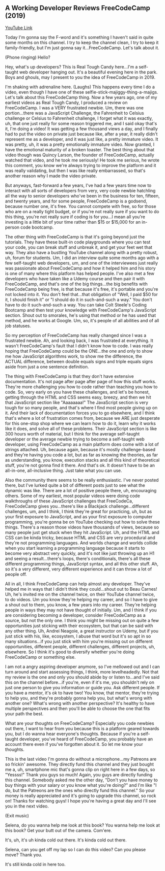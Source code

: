 ## A Working Developer Reviews FreeCodeCamp (2019) ##

[YouTube Link](https://www.youtube.com/watch?v=JIcZ_Jc2FCA)

Today I'm gonna say the F-word and it's something I haven't said in quite some months on this channel. I try to keep the channel clean, I try to keep it family-friendly, but I'm just gonna say it...FreeCodeCamp. Let's talk about it.

(Phone ringing)  Hello?

Hey, what's up developers? This is Real Tough Candy here...I'm a self-taught web developer hanging out. It's a beautiful evening here in the park. Boys and ghouls, may I present to you the idea of FreeCodeCamp in 2019.

I'm shaking with adrenaline here. (Laughs) This happens every time I do a video, even though I have one of these selfie-stick-majiggy-thing-a-majigs. Let's talk about this FreeCodeCamp thing. Now a few years ago, one of my earliest videos as Real Tough Candy, I produced a review on FreeCodeCamp. I was a VERY frustrated newbie. Um, there was one portion...there was a JavaScript Challenge, the Fahrenheit to Celsius challenge or Celsius to Fahrenheit challenge, I forget what it was exactly, uh, that one just really for some reason triggered me, and I said okay that's it, I'm doing a video! It was getting a few thousand views a day, and I finally had to put the video on private just because like, after a year, it really didn't represent me as a developer, and it was just like, a pretty immature video. It was pretty, uh, it was a pretty emotionally immature video. Now granted, I have the emotional maturity of a broken toaster. The best thing about that video though was Quincy Larson, the founder of FreeCodeCamp, actually watched that video, and he took me seriously! He took me serious, he wrote this comment, you know we're always trying to improve the platform and it was really validating, but then I was like really embarrassed, so that's another reason why I made the video private. 

But anyways, fast-forward a few years, I've had a few years time now to interact with all sorts of developers from very, very code newbie hatchling all the way to senior developers who've been in the business for ten, fifteen, and twenty years, and for some people, FreeCodeCamp is a godsend, because number one, it's free. You cannot compete with free, so for those who are on a really tight budget, or if you're not really sure if you want to do this thing, you're not really sure if coding is for you...I mean all you're investing is a little bit of your time rather than $15 or $15,000 for an in-person code bootcamp. 

The other thing with FreeCodeCamp is that it's going beyond just the tutorials. They have these built-in code playgrounds where you can test your code, you can break stuff and unbreak it, and get your feet wet that way. They also have a bustling YouTube channel along with a pretty robust, uh, forum for students. Um, I did an interview quite some months ago with a few self-taught web developers, um, and one of the interviewees just really was passionate about FreeCodeCamp and how it helped him and his story is one of many where this platform has helped people. I've also met a few developers who have taken like a Udemy course and then pair it with FreeCodeCamp, and that's one of the big things...the big benefits with FreeCodeCamp being free, is that because it's free, it's portable and you're not locked into it. You don't feel that...that obligation of "Well, I paid $50 for it, I should finish it" or "I should do it in such-and-such a way." You don't have to do it such-and-such a way. You can take Colt Steele's Coding Bootcamp and then test your knowledge with FreeCodeCamp's JavaScript section. Shout out to smorales, he's using that method or he has used that method, and he works at Google. Um, so, it's people of all abilities and of all job statuses.

So my perception of FreeCodeCamp has really changed since I was a frustrated newbie. Ah, and looking back, I was frustrated at everything. It wasn't FreeCodeCamp's fault that I didn't know how to code. I was really hoping that FreeCodeCamp could be the ONE...the one and only to show me how JavaScript algorithms work, to show me the difference, the ACTUAL difference, between double equals signs and triple equals signs aside from just a one sentence definition.

The thing with FreeCodeCamp is that they don't have extensive documentation. It's not page after page after page of how this stuff works. They're more challenging you how to code rather than teaching you how to code. So, very early on you have these challenges, and let's be honest, getting through the HTML and CSS seems easy, breezy, and then we hit that JavaScript section like "Aaaaaaaa!" The JavaScript section is very tough for so many people, and that's where I find most people giving up on it. And their lack of documentation forces you to go elsewhere, and I think that's where a lot of frustration comes from, because we ARE just desperate for this one-stop shop where we can learn how to do it, learn why it works like it does, and solve all of these problems. Their JavaScript section is like 300 hours worth of material, but I think for the average self-taught developer or the average newbie trying to become a self-taught web developer, using FreeCodeCamp as a main platform does come with a lot of strings attached. Uh, because again, because it's mostly challenge-based and they're having you code a lot, but as far as knowing the theories, as far as understanding, you know, execution stacks and all this kind of theoretical stuff, you're not gonna find it there. And that's ok. It doesn't have to be an all-in-one, all-inclusive thing. Just take what you can use.

Also the community there seems to be really enthusiastic. I've never posted there, but I've lurked quite a bit of different posts just to see what the dynamic was like. There are a lot of positive people there, uh, encouraging others. Some of my earliest, most popular videos were doing code walkthroughs of these JavaScript challenges that FreeCodeCa, FreeCodeCamp gives you...there's like a Blackjack challenge...different challenges, um, and I think, I think they're great for practicing, uh, but as your first exposure to JavaScript, and as your first exposure to computer programming, you're gonna be on YouTube checking out how to solve these things. There's a reason those videos have thousands of views, because so many people just get stuck when they hit JavaScript. Uh, and the HTML and CSS can be kinda tricky, because HTML and CSS are very procedural and they're not programming languages. And worlds change and worlds collide when you start learning a programming language because it starts to become very abstract very quickly, and it's not like just throwing up an H1 and seeing a result...there's loops, there's conditionals, there's all these different programming things, JavaScript syntax, and all this other stuff. Ah, so it's a very different, very different experience and it can throw a lot of people off. 

All in all, I think FreeCodeCamp can help almost any developer. They've helped me in ways that I didn't think they could...shout out to Beau Carnes! Uh, he's invited me on the channel twice, on their YouTube channel twice, to do videos. Um you know they're helping my career, and so I have to give a shout out to them, you know, a few years into my career. They're helping people in ways they may not have thought of initially. Um, and I think if you are considering becoming a developer, consider FreeCodeCamp as a source, but not the only one. I think you might be missing out on quite a few opportunities just sticking with their ecosystem, but that can be said with any other thing. Uh, Andrei Neagoie, a great instructor on Udemy, but if you just stick with his, like, ecosystem, I abuse that word but it's so apt in so many situations...if you just stick with him you're missing out on different opportunities, different people, different challenges, different projects, uh, elsewhere. So I think it's good to diversify whether you're doing FreeCodeCamp or something else.

I am not a angry aspiring developer anymore, so I've mellowed out and I can turn around and start assessing things, I think, more levelheadedly. Not that my review is the one and only you should abide by or listen to...and I've said this on the channel before...if you're, even if it's me, you shouldn't rely on just one person to give you information or guide you. Ask different people. If you have a mentor, it's ok to have two! You know, that mentor, they're trying to help you, and they're probably gonna help you, but what's wrong with another one? What's wrong with another perspective? It's healthy to have multiple perspectives and then you'll be able to choose the one that fits your path the best.

What are your thoughts on FreeCodeCamp? Especially you code newbies out there, I want to hear from you because this is a platform geared towards you, but I do wanna hear everyone's thoughts. Because if you're a self-taught developer, you've heard of FreeCodeCamp, you probably have an account there even if you've forgotten about it. So let me know your thoughts. 

This is the last video I'm gonna do without a microphone...my Patreons are so frickin' awesome. They directly fund this channel and they just bought me a, uh, smartphone mic that's gonna clip on right here in a few days, so "Yessss!" Thank you guys so much! Again, you guys are directly funding this channel. Somebody asked me the other day, "Don't you have money to buy things with your salary or you know what you're doing?" and I'm like "I do, but the Patreons are the ones who directly fund this channel." So your money is really appreciated and it's going to upgrade this channel, so rock on! Thanks for watching guys! I hope you're having a great day and I'll see you in the next video.

(Exit music)

Selena, do you wanna help me look at this book? You wanna help me look at this book? Get your butt out of the camera. Com'ere.

It's, uh, it's uh kinda cold out there. It's kinda cold out there.

Selena, can you get off my lap so I can do this video? Can you please move? Thank you.

It's still kinda cold in here too.

